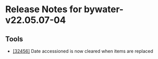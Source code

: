 
# Release Notes for bywater-v22.05.07-04

## Tools

- [[32456]](http://bugs.koha-community.org/bugzilla3/show_bug.cgi?id=32456) Date accessioned is now cleared when items are replaced


